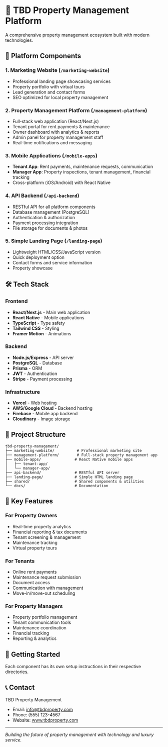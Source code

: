 # 🏢 TBD Property Management Platform

A comprehensive property management ecosystem built with modern technologies.

## 🚀 **Platform Components**

### 1. **Marketing Website** (`/marketing-website`)
- Professional landing page showcasing services
- Property portfolio with virtual tours
- Lead generation and contact forms
- SEO optimized for local property management

### 2. **Property Management Platform** (`/management-platform`)
- Full-stack web application (React/Next.js)
- Tenant portal for rent payments & maintenance
- Owner dashboard with analytics & reports
- Admin panel for property management staff
- Real-time notifications and messaging

### 3. **Mobile Applications** (`/mobile-apps`)
- **Tenant App**: Rent payments, maintenance requests, communication
- **Manager App**: Property inspections, tenant management, financial tracking
- Cross-platform (iOS/Android) with React Native

### 4. **API Backend** (`/api-backend`)
- RESTful API for all platform components
- Database management (PostgreSQL)
- Authentication & authorization
- Payment processing integration
- File storage for documents & photos

### 5. **Simple Landing Page** (`/landing-page`)
- Lightweight HTML/CSS/JavaScript version
- Quick deployment option
- Contact forms and service information
- Property showcase

## 🛠 **Tech Stack**

### **Frontend**
- **React/Next.js** - Main web application
- **React Native** - Mobile applications
- **TypeScript** - Type safety
- **Tailwind CSS** - Styling
- **Framer Motion** - Animations

### **Backend**
- **Node.js/Express** - API server
- **PostgreSQL** - Database
- **Prisma** - ORM
- **JWT** - Authentication
- **Stripe** - Payment processing

### **Infrastructure**
- **Vercel** - Web hosting
- **AWS/Google Cloud** - Backend hosting
- **Firebase** - Mobile app backend
- **Cloudinary** - Image storage

## 📁 **Project Structure**

```
tbd-property-management/
├── marketing-website/          # Professional marketing site
├── management-platform/        # Full-stack property management app
├── mobile-apps/               # React Native mobile apps
│   ├── tenant-app/
│   └── manager-app/
├── api-backend/               # RESTful API server
├── landing-page/              # Simple HTML landing page
├── shared/                    # Shared components & utilities
└── docs/                      # Documentation
```

## 🎯 **Key Features**

### **For Property Owners**
- Real-time property analytics
- Financial reporting & tax documents
- Tenant screening & management
- Maintenance tracking
- Virtual property tours

### **For Tenants**
- Online rent payments
- Maintenance request submission
- Document access
- Communication with management
- Move-in/move-out scheduling

### **For Property Managers**
- Property portfolio management
- Tenant communication tools
- Maintenance coordination
- Financial tracking
- Reporting & analytics

## 🚀 **Getting Started**

Each component has its own setup instructions in their respective directories.

## 📞 **Contact**

TBD Property Management
- Email: info@tbdproperty.com
- Phone: (555) 123-4567
- Website: www.tbdproperty.com

---

*Building the future of property management with technology and luxury service.* 